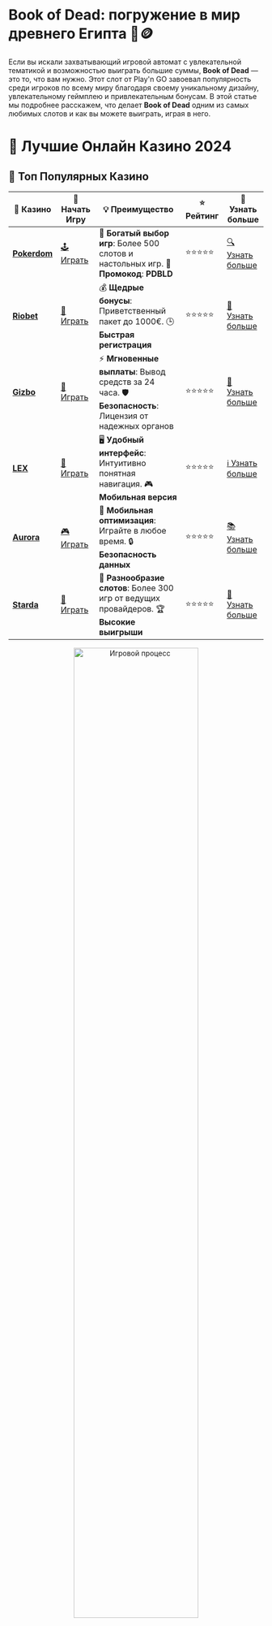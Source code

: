 # **Book of Dead: погружение в мир древнего Египта 🎰🪙**

Если вы искали захватывающий игровой автомат с увлекательной тематикой и возможностью выиграть большие суммы, **Book of Dead** — это то, что вам нужно. Этот слот от Play'n GO завоевал популярность среди игроков по всему миру благодаря своему уникальному дизайну, увлекательному геймплею и привлекательным бонусам. В этой статье мы подробнее расскажем, что делает **Book of Dead** одним из самых любимых слотов и как вы можете выиграть, играя в него.

# 🎰 Лучшие Онлайн Казино 2024

## 🌟 Топ Популярных Казино

| 🎲 **Казино** | 🔗 **Начать Игру** | 💡 **Преимущество** | ⭐ **Рейтинг** | 🔗 **Узнать больше** |
|--------------|---------------------|---------------------|----------------|----------------------|
| [**Pokerdom**](https://brandplay.link/4k77v2yx) | [🕹️ Играть](https://brandplay.link/4k77v2yx) | 🎉 **Богатый выбор игр**: Более 500 слотов и настольных игр. 🎁 **Промокод**: **PDBLD** | ⭐⭐⭐⭐⭐ | [🔍 Узнать больше](https://brandplay.link/4k77v2yx) |
| [**Riobet**](https://brandplay.link/7xBLTPyj) | [🎰 Играть](https://brandplay.link/7xBLTPyj) | 💰 **Щедрые бонусы**: Приветственный пакет до 1000€. 🕒 **Быстрая регистрация** | ⭐⭐⭐⭐⭐ | [📖 Узнать больше](https://brandplay.link/7xBLTPyj) |
| [**Gizbo**](https://brandplay.link/bprXw4YV) | [🎲 Играть](https://brandplay.link/bprXw4YV) | ⚡ **Мгновенные выплаты**: Вывод средств за 24 часа. 🛡️ **Безопасность**: Лицензия от надежных органов | ⭐⭐⭐⭐⭐ | [📝 Узнать больше](https://brandplay.link/bprXw4YV) |
| [**LEX**](https://brandplay.link/zW4hdDFV) | [🤑 Играть](https://brandplay.link/zW4hdDFV) | 🖥️ **Удобный интерфейс**: Интуитивно понятная навигация. 🎮 **Мобильная версия** | ⭐⭐⭐⭐⭐ | [ℹ️ Узнать больше](https://brandplay.link/zW4hdDFV) |
| [**Aurora**](https://10trafic-stat2.com/click/668546556bcc6313411604bd/6766/13032/subaccount) | [🎮 Играть](https://10trafic-stat2.com/click/668546556bcc6313411604bd/6766/13032/subaccount) | 📱 **Мобильная оптимизация**: Играйте в любое время. 🔒 **Безопасность данных** | ⭐⭐⭐⭐⭐ | [📚 Узнать больше](https://10trafic-stat2.com/click/668546556bcc6313411604bd/6766/13032/subaccount) |
| [**Starda**](https://brandplay.link/fB7xwRFL) | [🎯 Играть](https://brandplay.link/fB7xwRFL) | 🎰 **Разнообразие слотов**: Более 300 игр от ведущих провайдеров. 🏆 **Высокие выигрыши** | ⭐⭐⭐⭐⭐ | [🔎 Узнать больше](https://brandplay.link/fB7xwRFL) |

<div align="center">
    <img src="https://i.pinimg.com/originals/87/9e/b9/879eb9354dd0699582408b68f2e253b2.gif" alt="Игровой процесс" width="70%">
</div>

## 💎 Лучшие Бонусы и Акции

| 🎲 **Казино** | 🔗 **Начать Игру** | 💡 **Преимущество** | ⭐ **Рейтинг** | 🔗 **Узнать больше** |
|--------------|---------------------|---------------------|----------------|----------------------|
| [**Kometa**](https://brandplay.link/8ZymQJV8) | [🎰 Играть](https://brandplay.link/8ZymQJV8) | 🎁 **Эксклюзивные бонусы**: Регулярные акции и промо. 🔄 **Программы лояльности** | ⭐⭐⭐⭐☆ | [🔍 Узнать больше](https://brandplay.link/8ZymQJV8) |
| [**R7**](https://brandplay.link/bMd3Yjsw) | [🕹️ Играть](https://brandplay.link/bMd3Yjsw) | 🕒 **Круглосуточная поддержка**: Всегда на связи. 💸 **Высокие лимиты** | ⭐⭐⭐⭐☆ | [📖 Узнать больше](https://brandplay.link/bMd3Yjsw) |
| [**7K**](https://brandplay.link/BvQyFShp) | [🎲 Играть](https://brandplay.link/BvQyFShp) | 🌟 **Эксклюзивные бонусы**: Только для VIP игроков. 🎉 **Сезонные акции** | ⭐⭐⭐⭐☆ | [📝 Узнать больше](https://brandplay.link/BvQyFShp) |
| [**Kent**](https://brandplay.link/Fv2WP3js) | [🤑 Играть](https://brandplay.link/Fv2WP3js) | 📈 **Высокий RTP**: Более 98%. 💼 **Профессиональная поддержка** | ⭐⭐⭐⭐☆ | [ℹ️ Узнать больше](https://brandplay.link/Fv2WP3js) |
| [**1Xslots**](https://brandplay.link/hSB1khtr) | [🎮 Играть](https://brandplay.link/hSB1khtr) | 🎉 **Множество акций**: Еженедельные бонусы и турниры. 🛡️ **Безопасность** | ⭐⭐⭐⭐☆ | [📚 Узнать больше](https://brandplay.link/hSB1khtr) |
| [**Gama**](https://brandplay.link/j6NMKsDz) | [🎯 Играть](https://brandplay.link/j6NMKsDz) | 🔍 **Интуитивный интерфейс**: Легкость использования. 🏅 **Престижные турниры** | ⭐⭐⭐⭐☆ | [🔎 Узнать больше](https://brandplay.link/j6NMKsDz) |

<div align="center">
    <img src="https://i.pinimg.com/originals/87/9e/b9/879eb9354dd0699582408b68f2e253b2.gif" alt="Игровой процесс" width="70%">
</div>

## 🚀 Быстрые Выигрыши и Поддержка

| 🎲 **Казино** | 🔗 **Начать Игру** | 💡 **Преимущество** | ⭐ **Рейтинг** | 🔗 **Узнать больше** |
|--------------|---------------------|---------------------|----------------|----------------------|
| [**Onion**](https://brandplay.link/zBGRVpQ9) | [🎰 Играть](https://brandplay.link/zBGRVpQ9) | 🤑 **Низкие ставки**: Идеально для начинающих. 🔄 **Быстрые выводы** | ⭐⭐⭐⭐☆ | [🔍 Узнать больше](https://brandplay.link/zBGRVpQ9) |
| [**Чемпион**](https://temon-gter.cfd/go/lRq?p80412p304504pcc44t17455) | [🕹️ Играть](https://temon-gter.cfd/go/lRq?p80412p304504pcc44t17455) | 🏅 **Лояльная программа**: Награды за активность. 🎁 **Ежемесячные бонусы** | ⭐⭐⭐⭐☆ | [📖 Узнать больше](https://temon-gter.cfd/go/lRq?p80412p304504pcc44t17455) |
| [**Vavada**](https://vavadapartner.pro/?promo=ea5c9275-6854-4505-94fc-95ab18221945-linkb2) | [🎲 Играть](https://vavadapartner.pro/?promo=ea5c9275-6854-4505-94fc-95ab18221945-linkb2) | 🚀 **Быстрая регистрация**: Начните играть мгновенно. 🔐 **Безопасные транзакции** | ⭐⭐⭐⭐☆ | [📝 Узнать больше](https://vavadapartner.pro/?promo=ea5c9275-6854-4505-94fc-95ab18221945-linkb2) |
| [**Friends**](https://gofriends.kim/linkb2) | [🤑 Играть](https://gofriends.kim/linkb2) | 🤝 **Социальные игры**: Играйте с друзьями. 🌐 **Мультиплатформенность** | ⭐⭐⭐⭐☆ | [ℹ️ Узнать больше](https://gofriends.kim/linkb2) |
| [**1WIN**](https://brandplay.link/smXVpBbG) | [🎮 Играть](https://brandplay.link/smXVpBbG) | 🏆 **Спортивные ставки**: Широкий выбор видов спорта. 💵 **Высокие коэффициенты** | ⭐⭐⭐⭐☆ | [📚 Узнать больше](https://brandplay.link/smXVpBbG) |
| [**Drip**](https://drp-ircp01.com/c07e6a3db) | [🎯 Играть](https://drp-ircp01.com/c07e6a3db) | 🌐 **Инновационные игры**: Новейшие игровые технологии. 🛡️ **Высокая безопасность** | ⭐⭐⭐⭐☆ | [🔎 Узнать больше](https://drp-ircp01.com/c07e6a3db) |
| [**JoyCasino**](https://rpc30.call2me.pro/?/ru/registration?apkpop=0&partner=p24970p3291217pc98f) | [🎰 Играть](https://rpc30.call2me.pro/?/ru/registration?apkpop=0&partner=p24970p3291217pc98f) | 🎁 **Приятные бонусы**: Ежедневные акции и подарки. 🕹️ **Разнообразие игр** | ⭐⭐⭐⭐☆ | [🔍 Узнать больше](https://rpc30.call2me.pro/?/ru/registration?apkpop=0&partner=p24970p3291217pc98f) |

<div align="center">
    <img src="https://i.pinimg.com/originals/87/9e/b9/879eb9354dd0699582408b68f2e253b2.gif" alt="Игровой процесс" width="70%">
</div>
---

✨ **Выбирайте лучшее казино для себя и наслаждайтесь игрой! Удачи!** ✨
![Book of Dead](https://i.pinimg.com/originals/a9/29/6e/a9296ea1cf6a7c20a985e593451f0323.png)

## Что такое Book of Dead? 📖⚡

**Book of Dead** — это видео-слот с 5 барабанами и 10 линиями выплат, который погружает игроков в мистический мир Древнего Египта. Игра рассказывает историю о приключениях исследователя Ричарда Уайта, который ищет древние сокровища и артефакты. Главным символом является таинственная Книга Мертвых, которая играет роль как дикого символа, так и символа бонуса.

### Символы и особенности слота:
- **Книга Мертвых** — символ, который может активировать фриспины и заменить другие символы на барабанах.
- **Ричард Уайт** — главный герой слота, который является самым ценным символом и может приносить крупные выигрыши.
- **Анкх, богини и другие символы древнего Египта** — все они создают атмосферу мистики и приключений.

## Как играть в Book of Dead? 🎮💡

Игра в **Book of Dead** проста и понятна, даже для новичков. Вот основные правила:

1. **Выбор ставки**: Игроки могут настроить размер ставки перед началом игры. Размер ставки зависит от выбранной линии выплат и номинала монеты.
2. **Запуск барабанов**: Для начала игры просто нажмите кнопку вращения. Слот автоматически будет крутить барабаны.
3. **Выигрыш**: Для получения выигрыша вам нужно собрать комбинации одинаковых символов на активных линиях выплат.
4. **Бонусные фриспины**: Когда на барабанах появляется 3 или более символов Книги Мертвых, запускается бонусный режим — фриспины. Во время фриспинов один из символов становится расширяющимся, что увеличивает шанс на большие выигрыши.

## Почему Book of Dead так популярен? 🌟🎉

### 1. **Бонусная игра с фриспинами** 🔄
Когда игроки активируют фриспины, они получают возможность увеличить свои выигрыши благодаря расширяющимся символам. Эти фриспины могут быть повторно активированы, что значительно повышает шансы на получение крупного выигрыша.

### 2. **Тематика Древнего Египта** 🏺
Мифы и легенды о древнем Египте всегда привлекали внимание игроков. В **Book of Dead** вы погружаетесь в этот мистический мир, а символы, такие как древние боги, фараоны и священные артефакты, добавляют игре атмосферности.

### 3. **Возможность крупных выигрышей** 💰
Хотя слот и имеет среднюю волатильность, он может приносить довольно крупные выигрыши, особенно в бонусных раундах с фриспинами. Игра имеет высокий процент отдачи (RTP), что делает ее привлекательной для игроков.

### 4. **Простота и доступность** 🌐
**Book of Dead** доступен в большинстве онлайн-казино и имеет простой, интуитивно понятный интерфейс. Игра подходит как для новичков, так и для опытных игроков, которые ценят классический геймплей с возможностью выиграть крупные суммы.

## Как выиграть в Book of Dead? 🎯💸

Как и в любом другом игровом автомате, выигрыш в **Book of Dead** зависит от удачи, но есть несколько советов, которые могут помочь повысить ваши шансы:

### 1. **Управляйте своим банкроллом** 💼
Задайте себе лимит по ставкам и придерживайтесь его. Это поможет избежать больших потерь и сделать игру более увлекательной.

### 2. **Играйте на максимальное количество линий выплат** 💡
Чтобы повысить шансы на выигрыш, рекомендуется играть на всех доступных линиях выплат, что увеличивает количество возможных комбинаций.

### 3. **Активируйте фриспины** 🎉
Фриспины — это ваш шанс на большие выигрыши. Внимательно следите за появлением символов Книги Мертвых, чтобы как можно чаще активировать бонусные вращения.

### 4. **Играйте на демо-версии перед игрой на деньги** 🎮
Прежде чем делать ставки на реальные деньги, попробуйте демо-версию слота, чтобы ознакомиться с его особенностями и понять, как лучше управлять своим игровым процессом.

## Заключение: Почему стоит попробовать Book of Dead? 🏆

**Book of Dead** — это захватывающий и прибыльный слот, который уже давно завоевал признание среди игроков по всему миру. С его увлекательной темой, захватывающим игровым процессом и возможностью получить крупные выигрыши, он остаётся одним из лучших выборов для тех, кто ищет приключения и шанс на удачу. Воспользуйтесь фриспинами, играйте на максимальное количество линий выплат и будьте готовы к великим победам! 🎰💰
